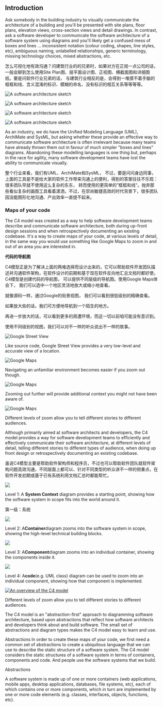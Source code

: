 ## Introduction

Ask somebody in the building industry to visually communicate the architecture of a building and you'll be presented with site plans, floor plans, elevation views, cross-section views and detail drawings. In contrast, ask a software developer to communicate the software architecture of a software system using diagrams and you'll likely get a confused mess of boxes and lines ... inconsistent notation \(colour coding, shapes, line styles, etc\), ambiguous naming, unlabelled relationships, generic terminology, missing technology choices, mixed abstractions, etc.

怎么可视化地有效沟通？问建筑行业的的兄弟时，如果对方在正规一点公司的话，一般会聊到怎么使用Site Plan图、层平面设计图、正视图、横截面图和详细图纸。要是问软件行业兄弟的话， 与建筑行业相反的是，会得到一堆摸不着手脑的框框和线、含义混淆的标识、模糊的命名、没有标识的相互关系等等等等。

![](https://c4model.com/img/sketch-1.jpg "A software architecture sketch")

![](https://c4model.com/img/sketch-2.jpg "A software architecture sketch")

![](https://c4model.com/img/sketch-3.jpg "A software architecture sketch")

![](https://c4model.com/img/sketch-4.jpg "A software architecture sketch")

As an industry, we do have the Unified Modeling Language \(UML\), ArchiMate and SysML, but asking whether these provide an effective way to communicate software architecture is often irrelevant because many teams have already thrown them out in favour of much simpler "boxes and lines" diagrams. Abandoning these modelling languages is one thing but, perhaps in the race for agility, many software development teams have lost the ability to communicate visually.

整个行业来看，我们有UML、ArchiMate和SysML， 不过，要是问问身边同事，上面的工具是不是给大家的软件工作带来沟通上的便利，得到的答案往往不乐观：很多团队早就不使用这么复杂的东东， 转而使用的更简单的”框框和线“。抛弃那些看似复杂的画图工具看着潇洒，不过，在崇尚敏捷高效的时代背景下，很多团队因没能图形化地沟通、产出效率一直提不起来。

### Maps of your code

The C4 model was created as a way to help software development teams describe and communicate software architecture, both during up-front design sessions and when retrospectively documenting an existing codebase. It's a way to create maps of your code, at various levels of detail, in the same way you would use something like Google Maps to zoom in and out of an area you are interested in.

**代码的导航图**

C4模型正是为了解决上面的两难选择而设计出来的，它可以帮助软件开发团队描述并沟通软件架构，在软件设计的前期和基于现在软件反向地汇总文档时都好使。 C4模型是创建代码的导航图， 可以提供不同层级的导航图。使用Google Maps体会下， 我们可以选中一个地区灵活地放大或缩小地查看。

就像源码一样，通过Google的街景视图， 我们可以看到很低级别的精确查看。

如果放大些的话，我们可方便地导航到一个陌生的地方。

再进一步放大的话，可以看到更多的周遭环境，而这一切以前咱可能没有意识到。

使用不同级别的视图，我们可以对不一样的听众说出不一样的故事。

![](https://c4model.com/img/map-1.jpg "Google Street View")

Like source code, Google Street View provides a very low-level and accurate view of a location.

![](https://c4model.com/img/map-2.jpg "Google Maps")

Navigating an unfamiliar environment becomes easier if you zoom out though.

![](https://c4model.com/img/map-3.jpg "Google Maps")

Zooming out further will provide additional context you might not have been aware of.

![](https://c4model.com/img/map-4.jpg "Google Maps")

Different levels of zoom allow you to tell different stories to different audiences.

Although primarily aimed at software architects and developers, the C4 model provides a way for software development teams to efficiently and effectively communicate their software architecture, at different levels of detail, telling different stories to different types of audience, when doing up front design or retrospectively documenting an existing codebase.



虽说C4模型主要是帮助软件架构师和程序员，不过也可以帮助软件团队就软件架构问题高效沟通，不同层面上都可以、针对不同类型的听众讲不一样的侧重点，在软件开发初期或基于已有系统利用文档汇总时都能帮忙。



  
![](https://c4model.com/img/bigbankplc-SystemContext.png)

Level 1: A **System Context** diagram provides a starting point, showing how the software system in scope fits into the world around it.

第一级：系统

![](https://c4model.com/img/bigbankplc-Containers.png)

Level 2: A**Container**diagram zooms into the software system in scope, showing the high-level technical building blocks.

![](https://c4model.com/img/bigbankplc-Components.png)

Level 3: A**Component**diagram zooms into an individual container, showing the components inside it.

![](https://c4model.com/img/bigbankplc-Classes.png)

Level 4: A**code**\(e.g. UML class\) diagram can be used to zoom into an individual component, showing how that component is implemented.

[![](https://c4model.com/img/c4-overview.png "An overview of the C4 model")](https://c4model.com/img/c4-overview.png)

Different levels of zoom allow you to tell different stories to different audiences.

The C4 model is an "abstraction-first" approach to diagramming software architecture, based upon abstractions that reflect how software architects and developers think about and build software. The small set of abstractions and diagram types makes the C4 model easy to learn and use.



Abstractions
In order to create these maps of your code, we first need a common set of abstractions to create a ubiquitous language that we can use to describe the static structure of a software system. The C4 model considers the static structures of a software system in terms of containers, components and code. And people use the software systems that we build.

Abstractions

A software system is made up of one or more containers (web applications, mobile apps, desktop applications, databases, file systems, etc), each of which contains one or more components, which in turn are implemented by one or more code elements (e.g. classes, interfaces, objects, functions, etc).